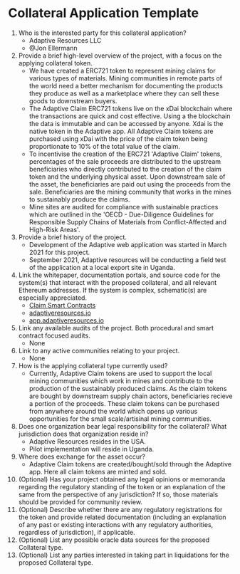 # Collateral Application Template

1. Who is the interested party for this collateral application?
    - Adaptive Resources LLC
    - @Jon Ellermann
2. Provide a brief high-level overview of the project, with a focus on the applying collateral token.
    - We have created a ERC721 token to represent mining claims for various types of materials. Mining communities in remote parts of the world need a better mechanism for documenting the products they produce as well as a marketplace where they can sell these goods to downstream buyers. 
    - The Adaptive Claim ERC721 tokens live on the xDai blockchain where the transactions are quick and cost effective. Using a the blockchain the data is immutable and can be accessed by anyone. Xdai is the native token in the Adaptive app. All Adaptive Claim tokens are purchased using xDai with the price of the claim token being proportionate to 10% of the total value of the claim. 
    - To incentivise the creation of the ERC721 'Adaptive Claim' tokens, percentages of the sale proceeds are distributed to the upstream beneficiaries who directly contributed to the creation of the claim token and the underlying physical asset. Upon downstream sale of the asset, the beneficiaries are paid out using the proceeds from the sale. Beneficiaries are the mining community that works in the mines to sustainably produce the claims. 
    - Mine sites are audited for compliance with sustainable practices which are outlined in the 'OECD - Due-Diligence Guidelines for Responsible Supply Chains of Materials from Conflict-Affected and High-Risk Areas'. 
3. Provide a brief history of the project.
    - Development of the Adaptive web application was started in March 2021 for this project. 
    - September 2021, Adaptive resources will be conducting a field test of the application at a local export site in Uganda.
4. Link the whitepaper, documentation portals, and source code for the system(s) that interact with the proposed collateral, and all relevant Ethereum addresses. If the system is complex, schematic(s) are especially appreciated.
    - [Claim Smart Contracts](https://blockscout.com/xdai/mainnet/)
    - [adaptiveresources.io](https://adaptiveresources.io)
    - [app.adaptiveresources.io](https://adaptive-claim.surge.sh)
5. Link any available audits of the project. Both procedural and smart contract focused audits.
    - None
6. Link to any active communities relating to your project.
    - None
7. How is the applying collateral type currently used?
    - Currently, Adaptive Claim tokens are used to support the local mining communities which work in mines and contribute to the production of the sustainably produced claims. As the claim tokens are bought by downstream supply chain actors, beneficiaries recieve a portion of the proceeds. These claim tokens can be purchased from anywhere around the world which opens up various opportunities for the small scale/artisinal mining communities. 
8. Does one organization bear legal responsibility for the collateral? What jurisdiction does that organization reside in?
    - Adaptive Resources resides in the USA.
    - Pilot implementation will reside in Uganda. 
9. Where does exchange for the asset occur?
    - Adaptive Claim tokens are created/bought/sold through the Adaptive app. Here all claim tokens are minted and sold. 
10. (Optional) Has your project obtained any legal opinions or memoranda regarding the regulatory standing of the token or an explanation of the same from the perspective of any jurisdiction? If so, those materials should be provided for community review.
11. (Optional) Describe whether there are any regulatory registrations for the token and provide related documentation (including an explanation of any past or existing interactions with any regulatory authorities, regardless of jurisdiction), if applicable.
12. (Optional) List any possible oracle data sources for the proposed Collateral type.
13. (Optional) List any parties interested in taking part in liquidations for the proposed Collateral type.
